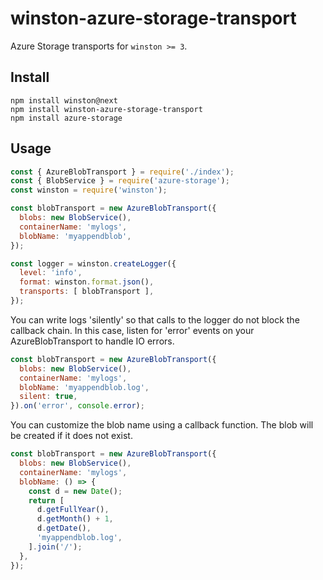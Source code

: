 # winston-azure-storage-transport

Azure Storage transports for `winston >= 3`.

## Install
```
npm install winston@next
npm install winston-azure-storage-transport
npm install azure-storage
```

## Usage
```JavaScript
const { AzureBlobTransport } = require('./index');
const { BlobService } = require('azure-storage');
const winston = require('winston');

const blobTransport = new AzureBlobTransport({
  blobs: new BlobService(),
  containerName: 'mylogs',
  blobName: 'myappendblob',
});

const logger = winston.createLogger({
  level: 'info',
  format: winston.format.json(),
  transports: [ blobTransport ],
});
```

You can write logs 'silently' so that calls to the logger do not block the callback chain. In this case, listen for 'error' events on your AzureBlobTransport to handle IO errors.
```JavaScript
const blobTransport = new AzureBlobTransport({
  blobs: new BlobService(),
  containerName: 'mylogs',
  blobName: 'myappendblob.log',
  silent: true,
}).on('error', console.error);
```

You can customize the blob name using a callback function. The blob will be created if it does not exist.
```JavaScript
const blobTransport = new AzureBlobTransport({
  blobs: new BlobService(),
  containerName: 'mylogs',
  blobName: () => {
    const d = new Date();
    return [
      d.getFullYear(),
      d.getMonth() + 1,
      d.getDate(),
      'myappendblob.log',
    ].join('/');
  },
});
```